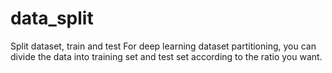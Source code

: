 # data_split
Split dataset, train and test 
For deep learning dataset partitioning, you can divide the data into training set and test set according to the ratio you want.
